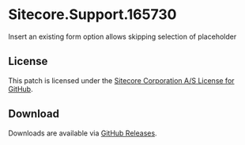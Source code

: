 # Sitecore.Support.165730
Insert an existing form option allows skipping selection of placeholder

## License  
This patch is licensed under the [Sitecore Corporation A/S License for GitHub](https://github.com/sitecoresupport/Sitecore.Support.165730/blob/master/LICENSE).  

## Download  
Downloads are available via [GitHub Releases](https://github.com/sitecoresupport/Sitecore.Support.165730/releases).  
